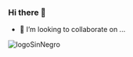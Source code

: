 ### Hi there 👋

- 👯 I’m looking to collaborate on ...

![logoSinNegro](https://github.com/nekrosPhere/nekrosPhere/assets/74078049/c9724436-0fe8-4b93-b8f5-85a5dd1e8912)



<!--
**nekrosPhere/nekrosPhere** is a ✨ _special_ ✨ repository because its `README.md` (this file) appears on your GitHub profile.

Here are some ideas to get you started:

- 🔭 I’m currently working on ...
- 🌱 I’m currently learning ...
- 👯 I’m looking to collaborate on ...
- 🤔 I’m looking for help with ...
- 💬 Ask me about ...
- 📫 How to reach me: ...
- 😄 Pronouns: ...
- ⚡ Fun fact: ...
-->
